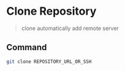 # Clone Repository
> clone automatically add remote server

## Command

```sh
git clone REPOSITORY_URL_OR_SSH
```